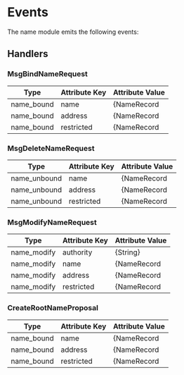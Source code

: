 # Events

The name module emits the following events:

## Handlers

### MsgBindNameRequest

| Type                  | Attribute Key         | Attribute Value           |
| --------------------- | --------------------- | ------------------------- |
| name_bound            | name                  | {NameRecord|Name}         |
| name_bound            | address               | {NameRecord|Address}      |
| name_bound            | restricted            | {NameRecord|Restricted}   |


### MsgDeleteNameRequest

| Type                  | Attribute Key         | Attribute Value           |
| --------------------- | --------------------- | ------------------------- |
| name_unbound          | name                  | {NameRecord|Name}         |
| name_unbound          | address               | {NameRecord|Address}      |
| name_unbound          | restricted            | {NameRecord|Restricted}   |

### MsgModifyNameRequest

| Type                  | Attribute Key         | Attribute Value           |
| --------------------- | --------------------- | ------------------------- |
| name_modify           | authority             | {String}                  |
| name_modify           | name                  | {NameRecord|Name}         |
| name_modify           | address               | {NameRecord|Address}      |
| name_modify           | restricted            | {NameRecord|Restricted}   |


### CreateRootNameProposal

| Type                  | Attribute Key         | Attribute Value           |
| --------------------- | --------------------- | ------------------------- |
| name_bound            | name                  | {NameRecord|Name}         |
| name_bound            | address               | {NameRecord|Address}      |
| name_bound            | restricted            | {NameRecord|Restricted}   |